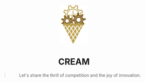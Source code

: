 <div align="center">
  <img src="./resources/images/logo.svg" height="128" />
  <br />
  <h1>CREAM</h1>
  <blockquote>
  <p>Let's share the thrill of competition and the joy of innovation.</p>
  </blockquote>
</div>
